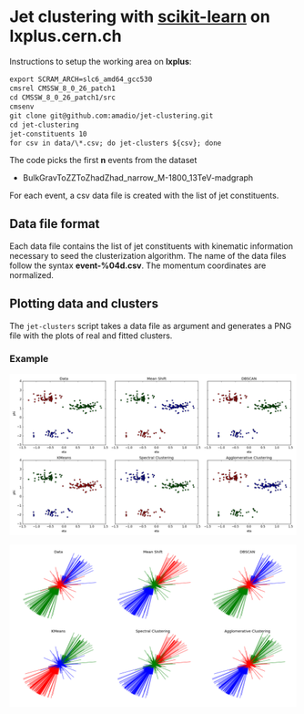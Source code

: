# Jet clustering with [scikit-learn](http://scikit-learn.org) on lxplus.cern.ch

Instructions to setup the working area on **lxplus**:

~~~~~~~~~~~~~~~~~~~~~~~~~~~~~~~~~~~~~~~~~~~~~~~~~~~~~~~~~~~~~~~~~~~~~~~~~~~~~~~~
export SCRAM_ARCH=slc6_amd64_gcc530
cmsrel CMSSW_8_0_26_patch1
cd CMSSW_8_0_26_patch1/src
cmsenv
git clone git@github.com:amadio/jet-clustering.git
cd jet-clustering
jet-constituents 10
for csv in data/\*.csv; do jet-clusters ${csv}; done
~~~~~~~~~~~~~~~~~~~~~~~~~~~~~~~~~~~~~~~~~~~~~~~~~~~~~~~~~~~~~~~~~~~~~~~~~~~~~~~~

The code picks the first **n** events from the dataset 

- BulkGravToZZToZhadZhad_narrow_M-1800_13TeV-madgraph

For each event, a csv data file is created with the list of jet constituents. 

## Data file format

Each data file contains the list of jet constituents with kinematic information
necessary to seed the clusterization algorithm. The name of the data files
follow the syntax **event-%04d.csv**. The momentum coordinates are normalized.

## Plotting data and clusters

The `jet-clusters` script takes a data file as argument and generates a PNG file
with the plots of real and fitted clusters.

### Example

![](data/event-0005.png)

![](data/event-0005-3d.png)
